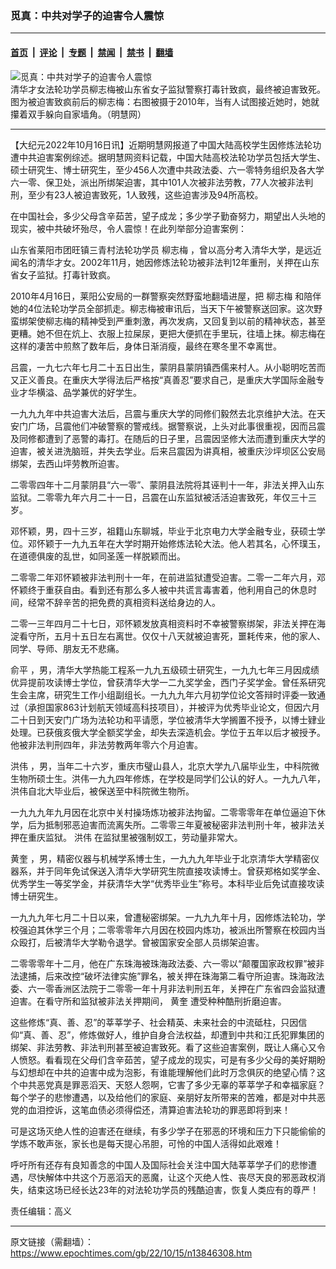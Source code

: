 ### 觅真：中共对学子的迫害令人震惊

---

#### [首页](../../../..?n13846308) &nbsp;|&nbsp; [评论](../../../../../epoch-comment?n13846308) &nbsp;|&nbsp; [专题](../../../../../epoch-special?n13846308) &nbsp;|&nbsp; [禁闻](../../../../../epoch-news?n13846308) &nbsp;|&nbsp; [禁书](../../../../../books?n13846308) &nbsp;|&nbsp; [翻墙](https://github.com/gfw-breaker/nogfw/blob/master/README.md?n13846308)


<div><img alt="觅真：中共对学子的迫害令人震惊" class="attachment-djy_600_400 size-djy_600_400 wp-post-image" src="https://i.epochtimes.com/assets/uploads/2019/06/1-144-600x400.jpg"/>
<div class="caption">
 清华才女法轮功学员柳志梅被山东省女子监狱警察打毒针致疯，最终被迫害致死。图为被迫害致疯前后的柳志梅：右图被摄于2010年，当有人试图接近她时，她就攥着双手躲向自家墙角。（明慧网）
</div></div><hr/><div class="post_content" id="artbody" itemprop="articleBody">
 <!-- article content begin -->
 <p>
  【大纪元2022年10月16日讯】近期明慧网报道了中国大陆高校学生因修炼法轮功遭中共迫害案例综述。据明慧网资料记载，中国大陆高校法轮功学员包括大学生、硕士研究生、博士研究生，至少456人次遭中共政法委、六一零特务组织及各大学六一零、保卫处，派出所绑架迫害，其中101人次被非法劳教，77人次被非法判刑，至少有23人被迫害致死，1人致残，这些迫害涉及94所高校。
 </p>
 <p>
  在中国社会，多少父母含辛茹苦，望子成龙；多少学子勤奋努力，期望出人头地的现实，被中共破坏殆尽，令人震惊！在此列举部分迫害案例：
 </p>
 <p>
  山东省莱阳市团旺镇三青村法轮功学员
  <ok href="https://www.epochtimes.com/gb/tag/%E6%9F%B3%E5%BF%97%E6%A2%85.html">
   柳志梅
  </ok>
  ，曾以高分考入清华大学，是远近闻名的清华才女。2002年11月，她因修炼法轮功被非法判12年重刑，关押在山东省女子监狱。打毒针致疯。
 </p>
 <p>
  2010年4月16日，莱阳公安局的一群警察突然野蛮地翻墙进屋，把
  <ok href="https://www.epochtimes.com/gb/tag/%E6%9F%B3%E5%BF%97%E6%A2%85.html">
   柳志梅
  </ok>
  和陪伴她的4位法轮功学员全部抓走。柳志梅被审讯后，当天下午被警察送回家。这次野蛮绑架使柳志梅的精神受到严重刺激，再次发病，又回复到以前的精神状态，甚至更糟。她不但在炕上、衣服上拉屎尿，更把大便抓在手里玩，往墙上抹。柳志梅在这样的凄苦中煎熬了数年后，身体日渐消瘦，最终在寒冬里不幸离世。
 </p>
 <p>
  吕震，一九七六年七月二十五日出生，蒙阴县蒙阴镇西儒来村人。从小聪明吃苦而又正义善良。在重庆大学得法后严格按“真善忍”要求自己，是重庆大学国际金融专业才华横溢、品学兼优的好学生。
 </p>
 <p>
  一九九九年中共迫害大法后，吕震与重庆大学的同修们毅然去北京维护大法。在天安门广场，吕震他们冲破警察的警戒线。据警察说，上头对此事很重视，因而吕震及同修都遭到了恶警的毒打。在随后的日子里，吕震因坚修大法而遭到重庆大学的迫害，被关进洗脑班，并失去学业。后来吕震因为讲真相，被重庆沙坪坝区公安局绑架，去西山坪劳教所迫害。
 </p>
 <p>
  二零零四年十二月蒙阴县“六一零”、蒙阴县法院将其诬判十一年，非法关押入山东监狱。二零零九年六月二十一日，吕震在山东监狱被活活迫害致死，年仅三十三岁。
 </p>
 <p>
  邓怀颖，男，四十三岁，祖籍山东聊城，毕业于北京电力大学金融专业，获硕士学位。邓怀颖于一九九五年在大学时期开始修炼法轮大法。他人若其名，心怀璞玉，在道德俱废的乱世，如同圣莲一样脱颖而出。
 </p>
 <p>
  二零零二年邓怀颖被非法判刑十一年，在前进监狱遭受迫害。二零一二年六月，邓怀颖终于重获自由。看到还有那么多人被中共谎言毒害着，他利用自己的休息时间，经常不辞辛苦的把免费的真相资料送给身边的人。
 </p>
 <p>
  二零一三年四月二十七日，邓怀颖发放真相资料时不幸被警察绑架，非法关押在海淀看守所，五月十五日左右离世。仅仅十八天就被迫害死，噩耗传来，他的家人、同学、导师、朋友无不悲痛。
 </p>
 <p>
  <ok href="https://www.epochtimes.com/gb/tag/%E4%BF%9E%E5%B9%B3.html">
   俞平
  </ok>
  ，男，清华大学热能工程系一九九五级硕士研究生，一九九七年三月因成绩优异提前攻读博士学位，曾获清华大学一二九奖学金，西门子奖学金。曾任系研究生会主席，研究生工作小组副组长。一九九九年六月初学位论文答辩时评委一致通过（承担国家863计划航天领域高科技项目），并被评为优秀毕业论文，但因六月二十日到天安门广场为法轮功和平请愿，学位被清华大学搁置不授予，以博士肄业处理。已获俄亥俄大学全额奖学金，却失去深造机会。学位于五年以后才被授予。他被非法判刑四年，非法劳教两年零六个月迫害。
 </p>
 <p>
  <ok href="https://www.epochtimes.com/gb/tag/%E6%B4%AA%E4%BC%9F.html">
   洪伟
  </ok>
  ，男，当年二十六岁，重庆市璧山县人，北京大学九八届毕业生，中科院微生物所硕士生。洪伟一九九四年修炼，在学校是同学们公认的好人。一九九八年，洪伟自北大毕业后，被保送至中科院微生物所。
 </p>
 <p>
  一九九九年九月因在北京中关村操场炼功被非法拘留。二零零零年在单位逼迫下休学，后为抵制邪恶迫害而流离失所。二零零三年夏被秘密非法判刑十年，被非法关押在重庆监狱。
  <ok href="https://www.epochtimes.com/gb/tag/%E6%B4%AA%E4%BC%9F.html">
   洪伟
  </ok>
  在监狱里被强制奴工，劳动量非常大。
 </p>
 <p>
  <ok href="https://www.epochtimes.com/gb/tag/%E9%BB%84%E5%A5%8E.html">
   黄奎
  </ok>
  ，男，精密仪器与机械学系博士生，一九九九年毕业于北京清华大学精密仪器系，并于同年免试保送入清华大学研究生院直接攻读博士。曾获郑格如奖学金、优秀学生一等奖学金，并获清华大学“优秀毕业生”称号。本科毕业后免试直接攻读博士研究生。
 </p>
 <p>
  一九九九年七月二十日以来，曾遭秘密绑架。一九九九年十月，因修炼法轮功，学校强迫其休学三个月；二零零零年六月因在校园内炼功，被派出所警察在校园内当众殴打，后被清华大学勒令退学。曾被国家安全部人员绑架迫害。
 </p>
 <p>
  二零零零年十二月，他在广东珠海被珠海政法委、六一零以“颠覆国家政权罪”被非法逮捕，后来改控“破坏法律实施”罪名，被关押在珠海第二看守所迫害。珠海政法委、六一零香洲区法院于二零零一年十月非法判刑五年，关押在广东省四会监狱遭迫害。在看守所和监狱被非法关押期间，
  <ok href="https://www.epochtimes.com/gb/tag/%E9%BB%84%E5%A5%8E.html">
   黄奎
  </ok>
  遭受种种酷刑折磨迫害。
 </p>
 <p>
  这些修炼“真、善、忍”的莘莘学子、社会精英、未来社会的中流砥柱，只因信仰“真、善、忍”，修炼做好人，维护自身合法权益，却遭到中共和江氏犯罪集团的绑架、非法劳教、非法判刑甚至被迫害致死。看了这些迫害案例，既让人痛心又令人愤怒。看看现在父母们含辛茹苦，望子成龙的现实，可是有多少父母的美好期盼与幻想却在中共的迫害中成为泡影，有谁能理解他们此时万念俱灰的绝望心情？这个中共恶党真是罪恶滔天、天怒人怨啊，它害了多少无辜的莘莘学子和幸福家庭？每个学子的悲惨遭遇，以及给他们的家庭、亲朋好友所带来的苦难，都是对中共恶党的血泪控诉，这笔血债必须得偿还，清算迫害法轮功的罪恶即将到来！
 </p>
 <p>
  可是这场灭绝人性的迫害还在继续，有多少学子在邪恶的环境和压力下只能偷偷的学炼不敢声张，家长也是每天提心吊胆，可怜的中国人活得如此艰难！
 </p>
 <p>
  呼吁所有还存有良知善念的中国人及国际社会关注中国大陆莘莘学子们的悲惨遭遇，尽快解体中共这个万恶滔天的恶魔，让这个灭绝人性、丧尽天良的邪恶政权消失，结束这场已经长达23年的对法轮功学员的残酷迫害，恢复人类应有的尊严！
 </p>
 <p>
  责任编辑：高义
 </p>
 <!-- article content end -->
 <div id="below_article_ad">
 </div>
</div>


---

原文链接（需翻墙）：https://www.epochtimes.com/gb/22/10/15/n13846308.htm
